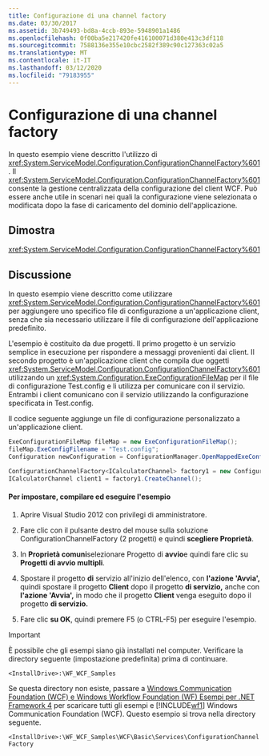```yaml
---
title: Configurazione di una channel factory
ms.date: 03/30/2017
ms.assetid: 3b749493-bd8a-4ccb-893e-5948901a1486
ms.openlocfilehash: 0f00ba5e217420fe416100071d380e413c3df118
ms.sourcegitcommit: 7588136e355e10cbc2582f389c90c127363c02a5
ms.translationtype: MT
ms.contentlocale: it-IT
ms.lasthandoff: 03/12/2020
ms.locfileid: "79183955"
---
```

# <a name="configuration-channel-factory"></a>Configurazione di una channel factory
In questo esempio viene descritto l'utilizzo di <xref:System.ServiceModel.Configuration.ConfigurationChannelFactory%601>. Il <xref:System.ServiceModel.Configuration.ConfigurationChannelFactory%601> consente la gestione centralizzata della configurazione del client WCF. Può essere anche utile in scenari nei quali la configurazione viene selezionata o modificata dopo la fase di caricamento del dominio dell'applicazione.

## <a name="demonstrates"></a>Dimostra
 <xref:System.ServiceModel.Configuration.ConfigurationChannelFactory%601>

## <a name="discussion"></a>Discussione
 In questo esempio viene descritto come utilizzare <xref:System.ServiceModel.Configuration.ConfigurationChannelFactory%601> per aggiungere uno specifico file di configurazione a un'applicazione client, senza che sia necessario utilizzare il file di configurazione dell'applicazione predefinito.

 L'esempio è costituito da due progetti. Il primo progetto è un servizio semplice in esecuzione per rispondere a messaggi provenienti dai client. Il secondo progetto è un'applicazione client che compila due oggetti <xref:System.ServiceModel.Configuration.ConfigurationChannelFactory%601> utilizzando un <xref:System.Configuration.ExeConfigurationFileMap> per il file di configurazione Test.config e li utilizza per comunicare con il servizio. Entrambi i client comunicano con il servizio utilizzando la configurazione specificata in Test.config.

 Il codice seguente aggiunge un file di configurazione personalizzato a un'applicazione client.

```csharp
ExeConfigurationFileMap fileMap = new ExeConfigurationFileMap();
fileMap.ExeConfigFilename = "Test.config";
Configuration newConfiguration = ConfigurationManager.OpenMappedExeConfiguration(fileMap, ConfigurationUserLevel.None);

ConfigurationChannelFactory<ICalculatorChannel> factory1 = new ConfigurationChannelFactory<ICalculatorChannel>("endpoint1", newConfiguration, new EndpointAddress("http://localhost:8000/servicemodelsamples/service"));
ICalculatorChannel client1 = factory1.CreateChannel();
```

#### <a name="to-set-up-build-and-run-the-sample"></a>Per impostare, compilare ed eseguire l'esempio

1. Aprire Visual Studio 2012 con privilegi di amministratore.

2. Fare clic con il pulsante destro del mouse sulla soluzione ConfigurationChannelFactory (2 progetti) e quindi **scegliere Proprietà**.

3. In **Proprietà comuni**selezionare Progetto di **avvio**e quindi fare clic su **Progetti di avvio multipli**.

4. Spostare il progetto **di** servizio all'inizio dell'elenco, con **l'azione 'Avvia',** quindi spostare il progetto **Client** dopo il progetto **di servizio,** anche con **l'azione 'Avvia',** in modo che il progetto **Client** venga eseguito dopo il progetto **di servizio.**

5. Fare clic **su OK**, quindi premere F5 (o CTRL-F5) per eseguire l'esempio.

> [!IMPORTANT]
> È possibile che gli esempi siano già installati nel computer. Verificare la directory seguente (impostazione predefinita) prima di continuare.  
>
> `<InstallDrive>:\WF_WCF_Samples`  
>
> Se questa directory non esiste, passare a [Windows Communication Foundation (WCF) e Windows Workflow Foundation (WF) Esempi per .NET Framework 4](https://www.microsoft.com/download/details.aspx?id=21459) per scaricare tutti gli esempi e [!INCLUDE[wf1](../../../../includes/wf1-md.md)] Windows Communication Foundation (WCF). Questo esempio si trova nella directory seguente.  
>
> `<InstallDrive>:\WF_WCF_Samples\WCF\Basic\Services\ConfigurationChannelFactory`
